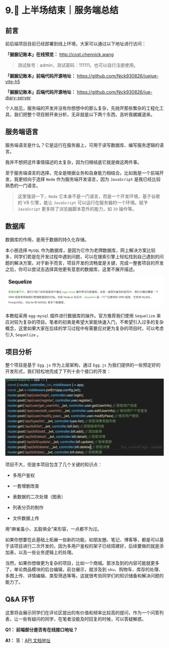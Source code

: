 # 9.🚩 上半场结束｜服务端总结

## 前言

前后端项目目前已经部署到线上环境，大家可以通过以下地址进行访问：

**「掘掘记账本」在线预览：** http://cost.chennick.wang

> 测试账号：admin，测试密码：111111。也可以自行注册使用。

**「掘掘记账本」前端代码开源地址：** https://github.com/Nick930826/juejue-vite-h5

**「掘掘记账本」后端代码开源地址：** https://github.com/Nick930826/jue-diary-server

个人拙见，服务端的开发并没有你想想中的那么复杂，先抛开那些繁杂的工程化工具，我们把整个项目掰开来分析，无非就是以下两个东西，且听我娓娓道来。

## 服务端语言

服务端语言是什么？它是运行在服务器上，可用于读写数据库、编写服务逻辑的语言。

我并不想把这件事情描述的太复杂，因为归根结底它就是做这两件事。

至于服务端语言的选择，完全是根据业务和自身能力相结合。比如我是一个前端开发，我更倾向于选择 `Node` 作为服务端开发语言，因为 `JavaScript` 是我已经比较熟悉的一门语言。

> 这里强调一下，`Node` 它本身不是一门语言，而是一个开发环境，基于谷歌的 V8 引擎，能让 `JavaScript` 可以运行在服务器的一个环境。赋予 `JavaScript` 更多除了浏览器脚本意外的能力，如 `IO` 操作等。

## 数据库

数据库的作用，是用于数据的持久化存储。

本小册选择 `MySQL` 作为数据库，是因为它作为老牌数据库，网上解决方案比较多，同学们若是在开发过程中遇到问题，可以在搜索引擎上轻松找到自己遇到的问题的解决方案，对于新手而言，项目开发的流畅度是关键，完成一整套项目的开发之后，你可以尝试去选择其他更有意思的数据库，这里不展开描述。

![](./images/3a1a8a8e49454f7e92353f3f387c54ec~tplv-k3u1fbpfcp-zoom-1.image.png)

本教程采用 `egg-mysql` 插件进行数据库的操作。官方推荐我们使用  `Sequelize` 来应对较为复杂的项目。笔者的初衷是希望大家能快速入门，不希望引入过多的复杂概念，这里如果大家在后续的学习过程中有需要应对更为复杂的项目时，可以考虑引入 `Sequelize` 。

## 项目分析

整个项目是基于 `Egg.js` 作为上层架构，通过 `Egg.js` 为我们提供的一些预定好的开发形式，我们轻松地完成了下列十余个接口的开发：

![](./images/41c7a8e9d1f74023add7e214b215956c~tplv-k3u1fbpfcp-zoom-1.image.png)

项目不大，但是本项目包含了几个关键的知识点：

- 多用户鉴权

- 一套增删改查

- 表数据的二次处理（图表）

- 列表分页的制作

- 文件数据上传

用“麻雀虽小、五脏俱全”来形容，一点都不为过。

如果你想要在此基础上拓展一些新的功能，如朋友圈、笔记、博客等，都是可以基于该项目进行二次开发的，因为多用户鉴权的架子已经搭建好，后续要做的就是添加表，以及一些业务逻辑上的处理。

当然，如果你想做更为复杂的项目，比如一个商城。那涉及到的内容可能就更多了，单论商品模块的后台编辑，前台展示，就涉及到 `sku`、购物车、库存的处理、多图上传、详情编辑、类型筛选等等。这就很考验同学们的知识储备和解决问题的能力了。

## Q&A 环节

这里将会展示同学们在评论区提出的有价值和频率比较高的提问，作为一个问答列表，让一些有疑问的同学，在笔者没能及时回复的时候，可以答疑解惑。

**Q1： 前端部分是否有在线接口地址？**

**A1：** 答：[API 文档地址](https://www.yuque.com/docs/share/828e93b5-cc86-47b9-885e-f7c29e5750c7?#（密码：zbxg）)